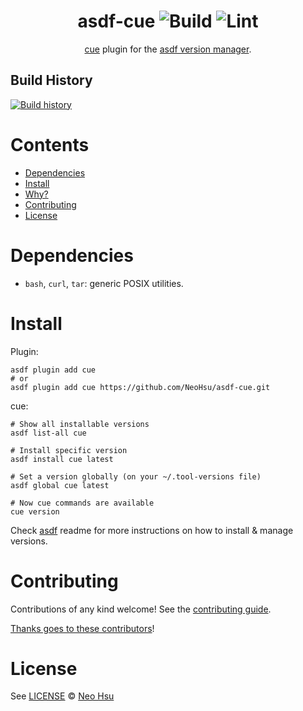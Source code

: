 <div align="center">

# asdf-cue ![Build](https://github.com/NeoHsu/asdf-cue/workflows/Build/badge.svg) ![Lint](https://github.com/NeoHsu/asdf-cue/workflows/Lint/badge.svg)

[cue](https://cuelang.org/) plugin for the [asdf version manager](https://asdf-vm.com).

</div>

## Build History

[![Build history](https://buildstats.info/github/chart/NeoHsu/asdf-cue?branch=master)](https://github.com/NeoHsu/asdf-cue/actions)

# Contents

- [Dependencies](#dependencies)
- [Install](#install)
- [Why?](#why)
- [Contributing](#contributing)
- [License](#license)

# Dependencies

- `bash`, `curl`, `tar`: generic POSIX utilities.

# Install

Plugin:

```shell
asdf plugin add cue
# or
asdf plugin add cue https://github.com/NeoHsu/asdf-cue.git
```

cue:

```shell
# Show all installable versions
asdf list-all cue

# Install specific version
asdf install cue latest

# Set a version globally (on your ~/.tool-versions file)
asdf global cue latest

# Now cue commands are available
cue version
```

Check [asdf](https://github.com/asdf-vm/asdf) readme for more instructions on how to
install & manage versions.

# Contributing

Contributions of any kind welcome! See the [contributing guide](contributing.md).

[Thanks goes to these contributors](https://github.com/NeoHsu/asdf-cue/graphs/contributors)!

# License

See [LICENSE](LICENSE) © [Neo Hsu](https://github.com/NeoHsu/)

